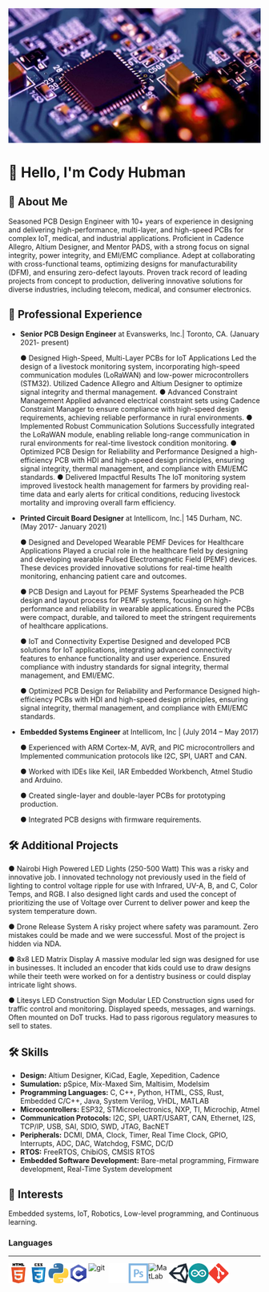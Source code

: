 
<img src="readme.PNG">


# 👋 Hello, I'm Cody Hubman

## 🚀 About Me

Seasoned PCB Design Engineer with 10+ years of experience in designing and delivering high-performance, multi-layer, and high-speed PCBs for complex IoT, medical, and industrial applications. Proficient in Cadence Allegro, Altium Designer, and Mentor PADS, with a strong focus on signal integrity, power integrity, and EMI/EMC compliance. Adept at collaborating with cross-functional teams, optimizing designs for manufacturability (DFM), and ensuring zero-defect layouts. Proven track record of leading projects from concept to production, delivering innovative solutions for diverse industries, including telecom, medical, and consumer electronics.

## 💼 Professional Experience 
- **Senior PCB Design Engineer** at Evanswerks, Inc.| Toronto, CA. (January 2021- present)

  ●	Designed High-Speed, Multi-Layer PCBs for IoT Applications
    Led the design of a livestock monitoring system, incorporating high-speed communication modules (LoRaWAN) and low-power microcontrollers (STM32). Utilized Cadence Allegro and Altium Designer to optimize signal integrity and thermal management.
  ●	Advanced Constraint Management
    Applied advanced electrical constraint sets using Cadence Constraint Manager to ensure compliance with high-speed design requirements, achieving reliable performance in rural environments.
  ●	Implemented Robust Communication Solutions
    Successfully integrated the LoRaWAN module, enabling reliable long-range communication in rural environments for real-time livestock condition monitoring.
  ●	Optimized PCB Design for Reliability and Performance
    Designed a high-efficiency PCB with HDI and high-speed design principles, ensuring signal integrity, thermal management, and compliance with EMI/EMC standards.
  ●	Delivered Impactful Results
    The IoT monitoring system improved livestock health management for farmers by providing real-time data and early alerts for critical conditions, reducing livestock mortality and improving overall farm efficiency.

- **Printed Circuit Board Designer** at Intellicom, Inc.| 145 Durham, NC. (May 2017- January 2021)
  
  ●	Designed and Developed Wearable PEMF Devices for Healthcare Applications
    Played a crucial role in the healthcare field by designing and developing wearable Pulsed Electromagnetic Field (PEMF) devices. These devices provided innovative solutions for real-time health monitoring, enhancing patient care and outcomes.
  
  ●	PCB Design and Layout for PEMF Systems
    Spearheaded the PCB design and layout process for PEMF systems, focusing on high-performance and reliability in wearable applications. Ensured the PCBs were compact, durable, and tailored to meet the stringent requirements of healthcare applications.
  
  ●	IoT and Connectivity Expertise
    Designed and developed PCB solutions for IoT applications, integrating advanced connectivity features to enhance functionality and user experience. Ensured compliance with industry standards for signal integrity, thermal management, and EMI/EMC.
  
  ●	Optimized PCB Design for Reliability and Performance
    Designed high-efficiency PCBs with HDI and high-speed design principles, ensuring signal integrity, thermal management, and compliance with EMI/EMC standards.
 
- **Embedded Systems Engineer** at Intellicom, Inc | (July 2014 – May 2017)

  ●	Experienced with ARM Cortex-M, AVR, and PIC microcontrollers and Implemented communication protocols like I2C, SPI, UART and CAN.
  
  ●	Worked with IDEs like Keil, IAR Embedded Workbench, Atmel Studio and Arduino.
  
  ●	Created single-layer and double-layer PCBs for prototyping production.
  
  ●	Integrated PCB designs with firmware requirements.
  

## 🛠 Additional Projects

  ●	Nairobi High Powered LED Lights (250-500 Watt)
    This was a risky and innovative job. I innovated technology not previously used in the field of lighting to control voltage ripple for use with Infrared, UV-A, B, and C, Color Temps, and RGB. I also designed light cards and used the concept of prioritizing the use of Voltage over Current to deliver power and keep the system temperature down.
    
  ●	Drone Release System
    A risky project where safety was paramount. Zero mistakes could be made and we were successful. Most of the project is hidden via NDA.
    
  ●	8x8 LED Matrix Display
    A massive modular led sign was designed for use in businesses. It included an encoder that kids could use to draw designs while their teeth were worked on for a dentistry business or could display intricate light shows.
    
  ●	Litesys LED Construction Sign
    Modular LED Construction signs used for traffic control and monitoring. Displayed speeds, messages, and warnings. Often mounted on DoT trucks. Had to pass rigorous regulatory measures to sell to states.


## 🛠️ Skills
- **Design:** Altium Designer, KiCad, Eagle, Xepedition, Cadence
- **Sumulation:** pSpice, Mix-Maxed Sim, Maltisim, Modelsim 
- **Programming Languages:** C, C++, Python, HTML, CSS, Rust, Embedded C/C++, Java, System Verilog, VHDL, MATLAB
- **Microcontrollers:** ESP32, STMicroelectronics, NXP, TI, Microchip, Atmel
- **Communication Protocols:** I2C, SPI, UART/USART, CAN, Ethernet, I2S, TCP/IP, USB, SAI, SDIO, SWD, JTAG, BacNET
- **Peripherals:** DCMI, DMA, Clock, Timer, Real Time Clock, GPIO, Interrupts, ADC, DAC, Watchdog, FSMC, DC/D
- **RTOS:** FreeRTOS, ChibiOS, CMSIS RTOS
- **Embedded Software Development:** Bare-metal programming, Firmware development, Real-Time System development
 



## 🌱 Interests
Embedded systems, IoT, Robotics, Low-level programming, and Continuous learning.




### Languages
---
<img align="left" alt="HTML5" width="40px" src="https://raw.githubusercontent.com/github/explore/80688e429a7d4ef2fca1e82350fe8e3517d3494d/topics/html/html.png" />
<img align="left" alt="CSS3" width="40px" src="https://raw.githubusercontent.com/github/explore/80688e429a7d4ef2fca1e82350fe8e3517d3494d/topics/css/css.png" />
<img align="left" alt="Python" width="40px" src="https://github.com/Aakarsh-B/trying-repos/blob/master/python-5.svg?raw=true"/> 
<img align="left" alt="C" width="40px" src="https://github.com/Aakarsh-B/trying-repos/blob/master/c-programming.png"/>
<img align="left" alt="git" width="40px" src="https://www.vectorlogo.zone/logos/git-scm/git-scm-icon.svg"/>
<img align="left" alt="GitHub" width="40px" src="https://github.com/Aakarsh-B/trying-repos/blob/master/github.svg"/>
<img align="left" src="https://raw.githubusercontent.com/teamedwardforever/Readme-Generator/71f25dd8b98329b168142a6b782a107b75eab178/svg/Skills/Software/photoshop-line.svg" alt="Photoshop" width="40" height="40"/>
<img align="left" src="https://dl.dropboxusercontent.com/s/6e7hk06wzjp3j52/Matlab_Logo.png" alt="MatLab" width="40" height="40"/>
<img align="left" src="https://raw.githubusercontent.com/teamedwardforever/Readme-Generator/71f25dd8b98329b168142a6b782a107b75eab178/svg/Skills/Engines/unity3d-icon.svg" alt="Unity" width="40" height="40"/>
<img align="left" src="https://raw.githubusercontent.com/teamedwardforever/Readme-Generator/71f25dd8b98329b168142a6b782a107b75eab178/svg/Skills/Other/arduino-1.svg" alt="Arduino" width="40" height="40"/>
<img align="left" src="https://raw.githubusercontent.com/teamedwardforever/Readme-Generator/71f25dd8b98329b168142a6b782a107b75eab178/svg/Skills/Other/git-scm-icon.svg" alt="Git" width="40" height="40"/>
<br />

<br />



<!--- 

### Softwares
<img align="left" alt="KiCAD" width="30px" src="https://user-images.githubusercontent.com/38166489/118163105-3a5c5100-b43f-11eb-9ad8-7e54b665e8e2.png" />


<a href="https://instagram.com">
<img align = "left" 
     wdth = "30px"
     src="https://img.icons8.com/color/48/000000/instagram-new--v2.png" />
</a>
  
 <img align = "left" src="https://img.icons8.com/color/48/000000/instagram-new--v2.png" />
--->
